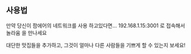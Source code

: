 ## 사용법

만약 당신이 팜에어의 네트워크를 사용 하고있다면...
192.168.1.15:3001 로 접속해서 놀라움 을 만나세요

대단한 맛집들을 추가하고, 그것이 얼마나 다른 사람들을 기쁘게 할 수 있는지 보세요!